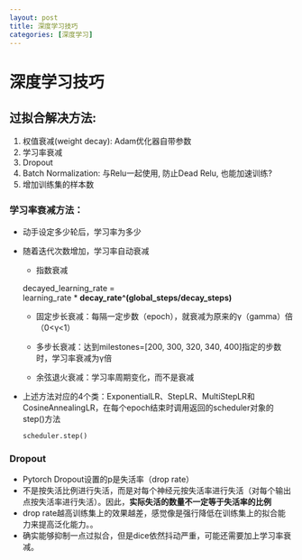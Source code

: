 ```yaml
---
layout: post
title: 深度学习技巧
categories: [深度学习]
---
```


# 深度学习技巧

## 过拟合解决方法:

1. 权值衰减(weight decay): Adam优化器自带参数
2. 学习率衰减
3. Dropout
4. Batch Normalization: 与Relu一起使用, 防止Dead Relu, 也能加速训练?
5. 增加训练集的样本数

### 学习率衰减方法：

* 动手设定多少轮后，学习率为多少

* 随着迭代次数增加，学习率自动衰减

  * 指数衰减

  decayed_learning_rate = \
  learning_rate * **decay_rate^(global_steps/decay_steps)**

  * 固定步长衰减：每隔一定步数（epoch），就衰减为原来的γ（gamma）倍（0<γ<1）
  * 多步长衰减：达到milestones=[200, 300, 320, 340, 400]指定的步数时，学习率衰减为γ倍
  
  * 余弦退火衰减：学习率周期变化，而不是衰减
  
* 上述方法对应的4个类：ExponentialLR、StepLR、MultiStepLR和CosineAnnealingLR，在每个epoch结束时调用返回的scheduler对象的step()方法

  `scheduler.step()`

### Dropout

* Pytorch Dropout设置的p是失活率（drop rate）
* 不是按失活比例进行失活，而是对每个神经元按失活率进行失活（对每个输出点按失活率进行失活）。因此，**实际失活的数量不一定等于失活率的比例**
* drop rate越高训练集上的效果越差，感觉像是强行降低在训练集上的拟合能力来提高泛化能力。。
* 确实能够抑制一点过拟合，但是dice依然抖动严重，可能还需要加上学习率衰减。



